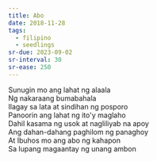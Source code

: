 ```yaml
---
title: Abo
date: 2018-11-28
tags:
  - filipino
  - seedlings
sr-due: 2023-09-02
sr-interval: 30
sr-ease: 250
---
```

Sunugin mo ang lahat ng alaala  
Ng nakaraang bumabahala  
Ilagay sa lata at sindihan ng posporo  
Panoorin ang lahat ng ito'y maglaho  
Dahil kasama ng usok at nagliliyab na apoy  
Ang dahan-dahang paghilom ng panaghoy  
At Ibuhos mo ang abo ng kahapon  
Sa lupang magaantay ng unang ambon  